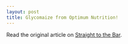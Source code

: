 ```yaml
---
layout: post
title: Glycomaize from Optimum Nutrition!
---
```

Read the original article on [Straight to the Bar][].

[Straight to the Bar]: http://straighttothebar.com/articles/2012/11/glycomaize_from_optimum_nutrition/